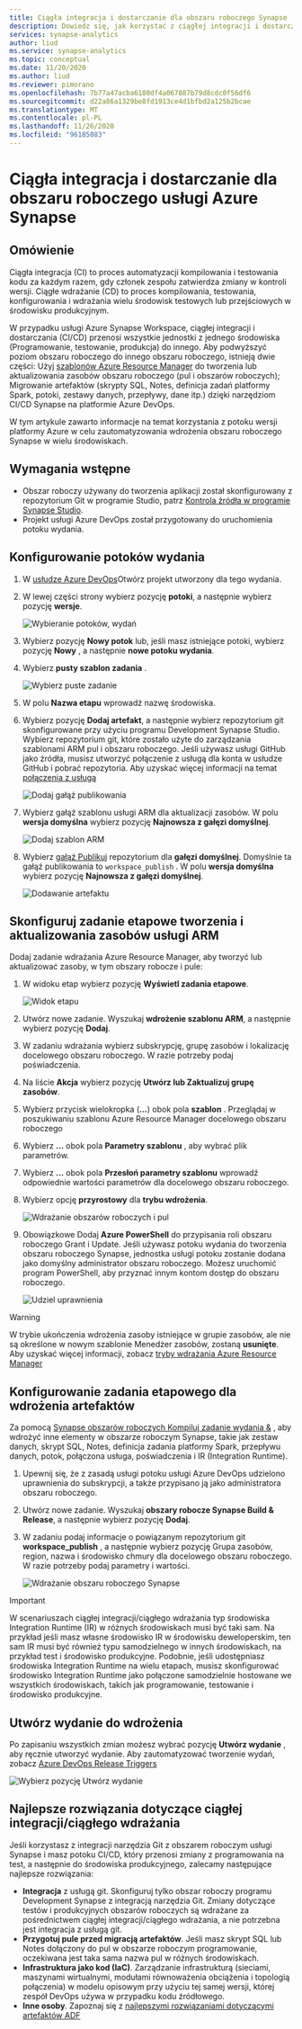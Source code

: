 ```yaml
---
title: Ciągła integracja i dostarczanie dla obszaru roboczego Synapse
description: Dowiedz się, jak korzystać z ciągłej integracji i dostarczania, aby wdrażać zmiany w obszarze roboczym z jednego środowiska (opracowywanie, testowanie i produkcja).
services: synapse-analytics
author: liud
ms.service: synapse-analytics
ms.topic: conceptual
ms.date: 11/20/2020
ms.author: liud
ms.reviewer: pimorano
ms.openlocfilehash: 7b77a47acba6180df4a067887b79d8cdc0f56df6
ms.sourcegitcommit: d22a86a1329be8fd1913ce4d1bfbd2a125b2bcae
ms.translationtype: MT
ms.contentlocale: pl-PL
ms.lasthandoff: 11/26/2020
ms.locfileid: "96185083"
---
```

# <a name="continuous-integration-and-delivery-for-azure-synapse-workspace"></a>Ciągła integracja i dostarczanie dla obszaru roboczego usługi Azure Synapse

## <a name="overview"></a>Omówienie

Ciągła integracja (CI) to proces automatyzacji kompilowania i testowania kodu za każdym razem, gdy członek zespołu zatwierdza zmiany w kontroli wersji. Ciągłe wdrażanie (CD) to proces kompilowania, testowania, konfigurowania i wdrażania wielu środowisk testowych lub przejściowych w środowisku produkcyjnym.

W przypadku usługi Azure Synapse Workspace, ciągłej integracji i dostarczania (CI/CD) przenosi wszystkie jednostki z jednego środowiska (Programowanie, testowanie, produkcja) do innego. Aby podwyższyć poziom obszaru roboczego do innego obszaru roboczego, istnieją dwie części: Użyj [szablonów Azure Resource Manager](https://docs.microsoft.com/azure/azure-resource-manager/templates/overview) do tworzenia lub aktualizowania zasobów obszaru roboczego (pul i obszarów roboczych); Migrowanie artefaktów (skrypty SQL, Notes, definicja zadań platformy Spark, potoki, zestawy danych, przepływy, dane itp.) dzięki narzędziom CI/CD Synapse na platformie Azure DevOps. 

W tym artykule zawarto informacje na temat korzystania z potoku wersji platformy Azure w celu zautomatyzowania wdrożenia obszaru roboczego Synapse w wielu środowiskach.

## <a name="prerequisites"></a>Wymagania wstępne

-   Obszar roboczy używany do tworzenia aplikacji został skonfigurowany z repozytorium Git w programie Studio, patrz [Kontrola źródła w programie Synapse Studio](source-control.md).
-   Projekt usługi Azure DevOps został przygotowany do uruchomienia potoku wydania.

## <a name="set-up-a-release-pipelines"></a>Konfigurowanie potoków wydania

1.  W [usłudze Azure DevOps](https://dev.azure.com/)Otwórz projekt utworzony dla tego wydania.

1.  W lewej części strony wybierz pozycję **potoki**, a następnie wybierz pozycję **wersje**.

    ![Wybieranie potoków, wydań](media/create-release-1.png)

1.  Wybierz pozycję **Nowy potok** lub, jeśli masz istniejące potoki, wybierz pozycję **Nowy** , a następnie **nowe potoku wydania**.

1.  Wybierz **pusty szablon zadania** .

    ![Wybierz puste zadanie](media/create-release-select-empty.png)

1.  W polu **Nazwa etapu** wprowadź nazwę środowiska.

1.  Wybierz pozycję **Dodaj artefakt**, a następnie wybierz repozytorium git skonfigurowane przy użyciu programu Development Synapse Studio. Wybierz repozytorium git, które zostało użyte do zarządzania szablonami ARM pul i obszaru roboczego. Jeśli używasz usługi GitHub jako źródła, musisz utworzyć połączenie z usługą dla konta w usłudze GitHub i pobrać repozytoria. Aby uzyskać więcej informacji na temat [połączenia z usługą](https://docs.microsoft.com/azure/devops/pipelines/library/service-endpoints) 

    ![Dodaj gałąź publikowania](media/release-creation-github.png)

1.  Wybierz gałąź szablonu usługi ARM dla aktualizacji zasobów. W polu **wersja domyślna** wybierz pozycję **Najnowsza z gałęzi domyślnej**.

    ![Dodaj szablon ARM](media/release-creation-arm-branch.png)

1.  Wybierz [gałąź Publikuj](source-control.md#configure-publishing-settings) repozytorium dla **gałęzi domyślnej**. Domyślnie ta gałąź publikowania to `workspace_publish` . W polu **wersja domyślna** wybierz pozycję **Najnowsza z gałęzi domyślnej**.

    ![Dodawanie artefaktu](media/release-creation-publish-branch.png)

## <a name="set-up-a-stage-task-for-arm-resource-create-and-update"></a>Skonfiguruj zadanie etapowe tworzenia i aktualizowania zasobów usługi ARM 

Dodaj zadanie wdrażania Azure Resource Manager, aby tworzyć lub aktualizować zasoby, w tym obszary robocze i pule:

1. W widoku etap wybierz pozycję **Wyświetl zadania etapowe**.

    ![Widok etapu](media/release-creation-stage-view.png)

1. Utwórz nowe zadanie. Wyszukaj **wdrożenie szablonu ARM**, a następnie wybierz pozycję **Dodaj**.

1. W zadaniu wdrażania wybierz subskrypcję, grupę zasobów i lokalizację docelowego obszaru roboczego. W razie potrzeby podaj poświadczenia.

1. Na liście **Akcja** wybierz pozycję **Utwórz lub Zaktualizuj grupę zasobów**.

1. Wybierz przycisk wielokropka (**...**) obok pola **szablon** . Przeglądaj w poszukiwaniu szablonu Azure Resource Manager docelowego obszaru roboczego

1. Wybierz **...** obok pola **Parametry szablonu** , aby wybrać plik parametrów.

1. Wybierz **...** obok pola **Przesłoń parametry szablonu** wprowadź odpowiednie wartości parametrów dla docelowego obszaru roboczego. 

1. Wybierz opcję **przyrostowy** dla **trybu wdrożenia**.
    
    ![Wdrażanie obszarów roboczych i pul](media/pools-resource-deploy.png)

1. Obowiązkowe Dodaj **Azure PowerShell** do przypisania roli obszaru roboczego Grant i Update. Jeśli używasz potoku wydania do tworzenia obszaru roboczego Synapse, jednostka usługi potoku zostanie dodana jako domyślny administrator obszaru roboczego. Możesz uruchomić program PowerShell, aby przyznać innym kontom dostęp do obszaru roboczego. 
    
    ![Udziel uprawnienia](media/release-creation-grant-permission.png)

 > [!WARNING]
> W trybie ukończenia wdrożenia zasoby istniejące w grupie zasobów, ale nie są określone w nowym szablonie Menedżer zasobów, zostaną **usunięte**. Aby uzyskać więcej informacji, zobacz [tryby wdrażania Azure Resource Manager](https://docs.microsoft.com/azure/azure-resource-manager/templates/deployment-modes)

## <a name="set-up-a-stage-task-for-artifacts-deployment"></a>Konfigurowanie zadania etapowego dla wdrożenia artefaktów 

Za pomocą [Synapse obszarów roboczych Kompiluj zadanie wydania &](https://marketplace.visualstudio.com/items?itemName=PraveenMathamsetty.synapsecicd-deploy) , aby wdrożyć inne elementy w obszarze roboczym Synapse, takie jak zestaw danych, skrypt SQL, Notes, definicja zadania platformy Spark, przepływu danych, potok, połączona usługa, poświadczenia i IR (Integration Runtime).  

1. Upewnij się, że z zasadą usługi potoku usługi Azure DevOps udzielono uprawnienia do subskrypcji, a także przypisano ją jako administratora obszaru roboczego. 

1. Utwórz nowe zadanie. Wyszukaj **obszary robocze Synapse Build & Release**, a następnie wybierz pozycję **Dodaj**.

1.  W zadaniu podaj informacje o powiązanym repozytorium git **workspace_publish** , a następnie wybierz pozycję Grupa zasobów, region, nazwa i środowisko chmury dla docelowego obszaru roboczego. W razie potrzeby podaj parametry i wartości.

    ![Wdrażanie obszaru roboczego Synapse](media/create-release-artifacts-deployment.png)

> [!IMPORTANT]
> W scenariuszach ciągłej integracji/ciągłego wdrażania typ środowiska Integration Runtime (IR) w różnych środowiskach musi być taki sam. Na przykład jeśli masz własne środowisko IR w środowisku deweloperskim, ten sam IR musi być również typu samodzielnego w innych środowiskach, na przykład test i środowisko produkcyjne. Podobnie, jeśli udostępniasz środowiska Integration Runtime na wielu etapach, musisz skonfigurować środowisko Integration Runtime jako połączone samodzielnie hostowane we wszystkich środowiskach, takich jak programowanie, testowanie i środowisko produkcyjne.

## <a name="create-release-for-deployment"></a>Utwórz wydanie do wdrożenia 

Po zapisaniu wszystkich zmian możesz wybrać pozycję **Utwórz wydanie** , aby ręcznie utworzyć wydanie. Aby zautomatyzować tworzenie wydań, zobacz [Azure DevOps Release Triggers](https://docs.microsoft.com/azure/devops/pipelines/release/triggers)

   ![Wybierz pozycję Utwórz wydanie](media/release-creation-manually.png)

## <a name="best-practices-for-cicd"></a>Najlepsze rozwiązania dotyczące ciągłej integracji/ciągłego wdrażania

Jeśli korzystasz z integracji narzędzia Git z obszarem roboczym usługi Synapse i masz potoku CI/CD, który przenosi zmiany z programowania na test, a następnie do środowiska produkcyjnego, zalecamy następujące najlepsze rozwiązania:

-   **Integracja** z usługą git. Skonfiguruj tylko obszar roboczy programu Development Synapse z integracją narzędzia Git. Zmiany dotyczące testów i produkcyjnych obszarów roboczych są wdrażane za pośrednictwem ciągłej integracji/ciągłego wdrażania, a nie potrzebna jest integracja z usługą git.
-   **Przygotuj pule przed migracją artefaktów**. Jeśli masz skrypt SQL lub Notes dołączony do pul w obszarze roboczym programowanie, oczekiwana jest taka sama nazwa pul w różnych środowiskach. 
-   **Infrastruktura jako kod (IaC)**. Zarządzanie infrastrukturą (sieciami, maszynami wirtualnymi, modułami równoważenia obciążenia i topologią połączenia) w modelu opisowym przy użyciu tej samej wersji, której zespół DevOps używa w przypadku kodu źródłowego. 
-   **Inne osoby**. Zapoznaj się z [najlepszymi rozwiązaniami dotyczącymi artefaktów ADF](/azure/data-factory/continuous-integration-deployment#best-practices-for-cicd)



